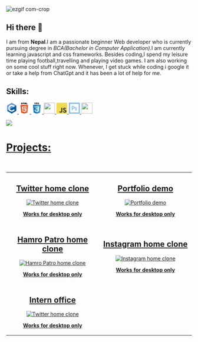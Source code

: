 ![ezgif com-crop](https://user-images.githubusercontent.com/115239975/222319948-16b075b9-969d-428d-b99f-07769cf1709c.gif)
<h2 >Hi there 👋</h2>
<p>I am from <b>Nepal</b>.I am a passionate beginner Web developer who is currently pursuing degree in <i>BCA(Bachelor in Computer Application).</i>I am currently learning javascript and css frameworks. Besides coding,I spend my leisure time playing football,travelling and playing video games. I am also working on some cool stuff right now. Whenever, I get stuck while coding i google it or take a help from ChatGpt and it has been a lot of help for me.</p>
<h2>Skills:</h2>
<a href="#"><img src="https://raw.githubusercontent.com/devicons/devicon/master/icons/c/c-original.svg" height="30" width="30"</a>
<a href="#"><img src="https://raw.githubusercontent.com/devicons/devicon/master/icons/html5/html5-original-wordmark.svg" height="30" width="30"</a>
<a href="#"><img src="https://raw.githubusercontent.com/devicons/devicon/master/icons/css3/css3-original-wordmark.svg" height="30" width="30"</a>
<a href="#"><img src="https://www.vectorlogo.zone/logos/tailwindcss/tailwindcss-icon.svg" height="30" width="30"</a>
<a href="#"><img src="https://raw.githubusercontent.com/devicons/devicon/master/icons/javascript/javascript-original.svg" height="30" width="30"</a>
<a href="#"><img src="https://raw.githubusercontent.com/devicons/devicon/master/icons/photoshop/photoshop-line.svg" height="30" width="30"</a> 
<a href="#"><img src="https://download.blender.org/branding/community/blender_community_badge_white.svg" height="30" width="30"</a><br>
<p><img src="https://github-readme-stats-8qyt-git-master-ishuduwal.vercel.app/api?username=ishuduwal"></p>
<h1>Projects:</h1>
<br>
 <div align="center">
 <table>
   <tr>
     <td width="50%">
       <h2 align="center">Twitter home clone</h2>
       <div align="center">
         <a href="https://ishuduwal.github.io/twitterclone/" target="_blank"><img src="https://user-images.githubusercontent.com/115239975/222655657-78ea36f7-a5af-4646-add3-25d4c1f6df82.jpg" width="400" alt="Twitter home clone"></a>
        <p><b>Works for desktop only</b></p>
        </td>
      <td width="50%">
       <h2 align="center">Portfolio demo</h2>
       <div align="center">
         <a href="" target="_blank"><img src="https://user-images.githubusercontent.com/115239975/222656885-4ea15d40-a999-4237-9062-ba21d7253f71.jpg" width="400" alt="Portfolio demo"></a>
        <p><b>Works for desktop only</b></p>
    </td>
  </tr>
     <tr>
     <td width="50%">
       <h2 align="center">Hamro Patro home clone</h2>
       <div align="center">
         <a href="https://ishuduwal.github.io/portfolio-demo/" target="_blank"><img src="https://user-images.githubusercontent.com/115239975/222657853-1901c0b8-c66d-43ed-a12a-1613fae9ba49.jpg" width="400" alt="Hamro Patro home clone"></a>
        <p><b>Works for desktop only</b></p>
        </td>
      <td width="50%">
       <h2 align="center">Instagram home clone</h2>
       <div align="center">
         <a href="" target="_blank"><img src="https://user-images.githubusercontent.com/115239975/222658246-536e532e-2b0d-4c17-a0ae-ad0caf4a1b21.jpg" width="400" alt="Instagram home clone"></a>
        <p><b>Works for desktop only</b></p>
    </td>
  </tr>
  <tr>
   <td width="50%">
       <h2 align="center">Intern office</h2>
       <div align="center">
         <a href="" target="_blank"><img src="https://user-images.githubusercontent.com/115239975/222658389-177300ee-82b4-4f80-bf92-9a1d21790daf.jpg" width="400" alt="Twitter home clone"></a>
        <p><b>Works for desktop only</b></p>
        </td>
   </tr>
 </table>
                                                                                   

